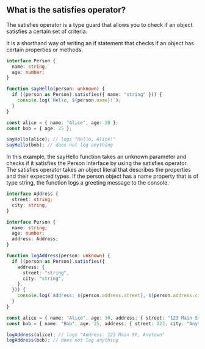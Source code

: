 ## What is the satisfies operator?

The satisfies operator is a type guard that allows you to check if an object satisfies a certain set of criteria.

It is a shorthand way of writing an if statement that checks if an object has certain properties or methods.

```ts
interface Person {
  name: string;
  age: number;
}

function sayHello(person: unknown) {
  if ((person as Person).satisfies({ name: "string" })) {
    console.log(`Hello, ${person.name}!`);
  }
}

const alice = { name: "Alice", age: 30 };
const bob = { age: 25 };

sayHello(alice); // logs "Hello, Alice!"
sayHello(bob); // does not log anything
```

In this example, the sayHello function takes an unknown parameter and checks if it satisfies the Person interface by using the satisfies operator. The satisfies operator takes an object literal that describes the properties and their expected types. If the person object has a name property that is of type string, the function logs a greeting message to the console.


```ts
interface Address {
  street: string;
  city: string;
}

interface Person {
  name: string;
  age: number;
  address: Address;
}

function logAddress(person: unknown) {
  if ((person as Person).satisfies({
    address: {
      street: "string",
      city: "string",
    },
  })) {
    console.log(`Address: ${person.address.street}, ${person.address.city}`);
  }
}

const alice = { name: "Alice", age: 30, address: { street: "123 Main St", city: "Anytown" } };
const bob = { name: "Bob", age: 25, address: { street: 123, city: "Anytown" } };

logAddress(alice); // logs "Address: 123 Main St, Anytown"
logAddress(bob); // does not log anything
```